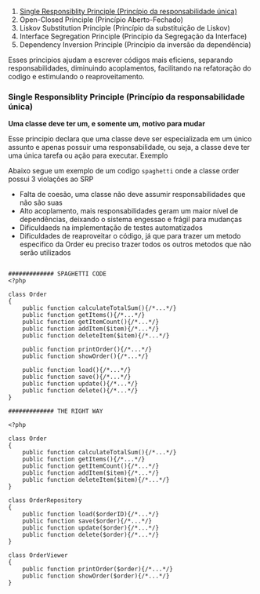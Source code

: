 1. [Single Responsiblity Principle (Princípio da responsabilidade única)](#single-responsiblity-principle-princípio-da-responsabilidade-única)
  2. Open-Closed Principle (Princípio Aberto-Fechado)
  3. Liskov Substitution Principle (Princípio da substituição de Liskov)
  4. Interface Segregation Principle (Princípio da Segregação da Interface)
  5. Dependency Inversion Principle (Princípio da inversão da dependência)

Esses principios ajudam a escrever códigos mais eficiens, separando responsabilidades, diminuindo acoplamentos, facilitando na refatoração do codigo e estimulando o reaproveitamento.

### Single Responsiblity Principle (Princípio da responsabilidade única)
**Uma classe deve ter um, e somente um, motivo para mudar**

Esse principio declara que uma classe deve ser especializada em um único assunto e apenas possuir uma responsabilidade, ou seja, a classe deve ter uma única tarefa ou ação para executar.
Exemplo

Abaixo segue um exemplo de um codigo `spaghetti` onde a classe order possui 3 violações ao SRP
 -  Falta de coesão, uma classe não deve assumir responsabilidades que não são suas
 -  Alto acoplamento, mais responsabilidades geram um maior nível de dependências, deixando o sistema engessao e frágil para mudanças
 -  Dificuldaeds na implementação de testes automatizados
 -  Dificuldades de reaproveitar o código, já que para trazer um metodo especifico da Order eu preciso trazer todos os outros metodos que não serão utilizados
```

############# SPAGHETTI CODE
<?php

class Order
{
    public function calculateTotalSum(){/*...*/}
    public function getItems(){/*...*/}
    public function getItemCount(){/*...*/}
    public function addItem($item){/*...*/}
    public function deleteItem($item){/*...*/}

    public function printOrder(){/*...*/}
    public function showOrder(){/*...*/}

    public function load(){/*...*/}
    public function save(){/*...*/}
    public function update(){/*...*/}
    public function delete(){/*...*/}
}
```
```
############# THE RIGHT WAY

<?php

class Order
{
    public function calculateTotalSum(){/*...*/}
    public function getItems(){/*...*/}
    public function getItemCount(){/*...*/}
    public function addItem($item){/*...*/}
    public function deleteItem($item){/*...*/}
}

class OrderRepository
{
    public function load($orderID){/*...*/}
    public function save($order){/*...*/}
    public function update($order){/*...*/}
    public function delete($order){/*...*/}
}

class OrderViewer
{
    public function printOrder($order){/*...*/}
    public function showOrder($order){/*...*/}
}

```
